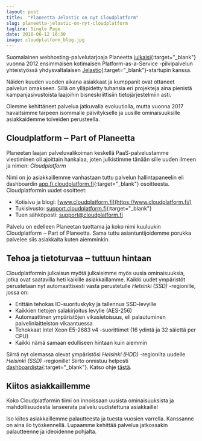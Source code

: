 ```yaml
---
layout: post
title:  "Planeetta Jelastic on nyt Cloudplatform"
slug: planeetta-jelastic-on-nyt-cloudplatform
tagline: Single Page
date: 2018-06-12 16:30
image: cloudplatform_blog.jpg
---
```


Suomalainen webhosting-palvelutarjoaja Planeetta [julkaisi](https://www.planeetta.net/ohjeet/planeetta-internet-tuo-jelastic-pilvipalvelun-suomeen_89.html){:target="_blank"} vuonna 2012 ensimmäisen kotimaisen Platform-as-a-Service -pilvipalvelun yhteistyössä yhdysvaltalaisen [Jelastic](https://jelastic.com/){:target="_blank"}-startupin kanssa.

Näiden kuuden vuoden aikana asiakkaat ja kumppanit ovat ottaneet palvelun omakseen. Sillä on ylläpidetty tuhansia eri projekteja aina pienistä kampanjasivustoista laajoihin bisneskriittisiin tietojärjestelmiin asti.

Olemme kehittäneet palvelua jatkuvalla evoluutiolla, mutta vuonna 2017 havaitsimme tarpeen isommalle päivitykselle ja uusille ominaisuuksille asiakkaidemme toiveiden perusteella.

## Cloudplatform &#8210; Part of Planeetta

Planeetan laajan palveluvalikoiman keskellä PaaS-palvelustamme viestiminen oli ajoittain hankalaa, joten julkistimme tänään sille uuden ilmeen ja nimen: *Cloudplatform*

Nimi on jo asiakkaillemme vanhastaan tuttu palvelun hallintapaneelin eli dashboardin [app.fi.cloudplatform.fi](https://app.fi.cloudplatform.fi/){:target="_blank"} osoitteesta. Cloudplatformin uudet osoitteet:
- Kotisivu ja blogi: [www.cloudplatform.fi](https://www.cloudplatform.fi/)
- Tukisivusto: [support.cloudplatform.fi](https://support.cloudplatform.fi/){:target="_blank"}
- Tuen sähköposti: [support@cloudplatform.fi](mailto:support@cloudplatform.fi)

Palvelu on edelleen Planeetan tuottama ja koko nimi kuuluukin Cloudplatform &#8210; Part of Planeetta. Sama tuttu asiantuntijoidemme porukka palvelee siis asiakkaita kuten aiemminkin.

## Tehoa ja tietoturvaa &#8210; tuttuun hintaan

Cloudplatformin julkaisun myötä julkaisimme myös uusia ominaisuuksia, jotka ovat saatavilla heti kaikille asiakkaillamme. Kaikki uudet ympäristöt perustetaan nyt automaattisesti vasta perustetulle *Helsinki (SSD)* -regionille, jossa on:
- Erittäin tehokas IO-suorituskyky ja tallennus SSD-levyille
- Kaikkien tietojen salakirjoitus levylle (AES-256)
- Automaattinen ympäristöjen vikasietoisuus, eli palautuminen palvelinlaitteiston vikaantuessa
- Tehokkaat Intel Xeon E5-2683 v4 -suorittimet (16 ydintä ja 32 säiettä per CPU)
- Kaikki nämä samaan edulliseen hintaan kuin aiemmin

Siirrä nyt olemassa olevat ympäristösi *Helsinki (HDD)* -regionilta uudelle *Helsinki (SSD)* -regionille! Siirto onnistuu helposti [dashboardista](https://app.fi.cloudplatform.fi/){:target="_blank"}. Katso ohje [tästä](/helsinki-ssd-migraatio).

## Kiitos asiakkaillemme

Koko Cloudplatformin tiimi on innoissaan uusista ominaisuuksista ja mahdollisuudesta lanseerata palvelu uudistettuna asiakkaille!

Iso kiitos asiakkaillemme palautteesta ja tuesta vuosien varrella. Kanssanne on aina ilo työskennellä. Lupaamme kehittää palvelua jatkossakin palautteenne ja ideoidenne pohjalta.
